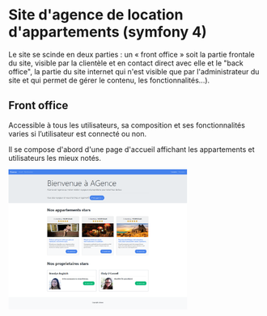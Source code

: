<h1>Site d'agence de location d'appartements (symfony 4)</h1>

<p>
Le site se scinde en deux parties : un « front office » soit la partie frontale du site, visible par la clientèle et en contact direct avec elle et le "back office", la partie du site internet qui n'est visible que par l'administrateur du site et qui permet de gérer le contenu, les fonctionnalités...).
</p>

<h2>Front office</h2>

Accessible à tous les utilisateurs, sa composition et ses fonctionnalités varies si l’utilisateur est connecté ou non.

Il se compose d'abord d'une page d'accueil affichant les appartements et utilisateurs les mieux notés.

<a href="url"><img src="https://github.com/Aguyomard/site-agence-immobiliere-symfony4/blob/master/screens/home.png" width="70%" height="70%" ></a>

